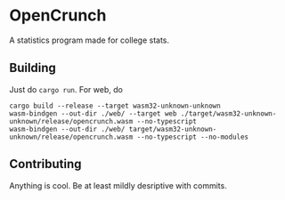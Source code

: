 # OpenCrunch
A statistics program made for college stats.

## Building
Just do `cargo run`.
For web, do 
```
cargo build --release --target wasm32-unknown-unknown
wasm-bindgen --out-dir ./web/ --target web ./target/wasm32-unknown-unknown/release/opencrunch.wasm --no-typescript
wasm-bindgen --out-dir ./web/ target/wasm32-unknown-unknown/release/opencrunch.wasm --no-typescript --no-modules
```

## Contributing
Anything is cool. Be at least mildly desriptive with commits.